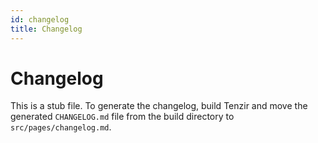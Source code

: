 ```yaml
---
id: changelog
title: Changelog
---
```


# Changelog

This is a stub file. To generate the changelog, build Tenzir and move the
generated `CHANGELOG.md` file from the build directory to
`src/pages/changelog.md`.

